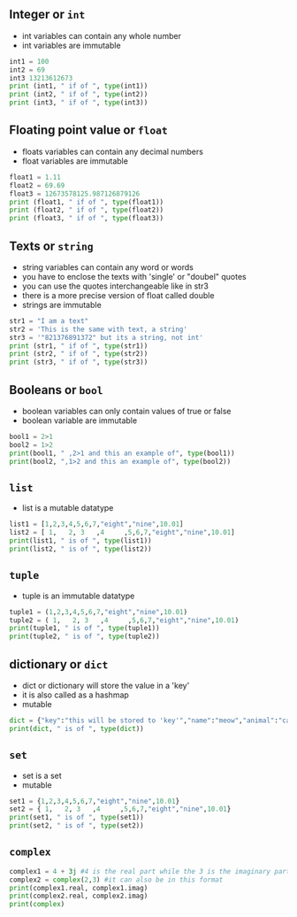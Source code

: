 ## Integer or `int`
- int variables can contain any whole number
- int variables are immutable
```python
int1 = 100
int2 = 69
int3 13213612673
print (int1, " if of ", type(int1))
print (int2, " if of ", type(int2))
print (int3, " if of ", type(int3))
```

## Floating point value or `float`
- floats variables can contain any decimal numbers
- float variables are immutable
```python
float1 = 1.11
float2 = 69.69
float3 = 12673578125.987126879126
print (float1, " if of ", type(float1))
print (float2, " if of ", type(float2))
print (float3, " if of ", type(float3))
```

## Texts or `string`
- string variables can contain any word or words
- you have to enclose the texts with 'single' or "doubel" quotes
- you can use the quotes interchangeable like in str3
- there is a more precise version of float called double
- strings are immutable
```python
str1 = "I am a text"
str2 = 'This is the same with text, a string'
str3 = '"821376891372" but its a string, not int'
print (str1, " if of ", type(str1))
print (str2, " if of ", type(str2))
print (str3, " if of ", type(str3))
```



## Booleans or `bool`
- boolean variables can only contain values of true or false
- boolean variable are immutable
```python
bool1 = 2>1
bool2 = 1>2
print(bool1, " ,2>1 and this an example of", type(bool1))
print(bool2, ",1>2 and this an example of", type(bool2))
```

## `list`
- list is a mutable datatype
```python
list1 = [1,2,3,4,5,6,7,"eight","nine",10.01]
list2 = [ 1,   2, 3   ,4     ,5,6,7,"eight","nine",10.01]
print(list1, " is of ", type(list1))
print(list2, " is of ", type(list2))
```

## `tuple`
- tuple is an immutable datatype
```python
tuple1 = (1,2,3,4,5,6,7,"eight","nine",10.01)
tuple2 = ( 1,   2, 3   ,4     ,5,6,7,"eight","nine",10.01)
print(tuple1, " is of ", type(tuple1))
print(tuple2, " is of ", type(tuple2))
```


## dictionary or `dict`
- dict or dictionary will store the value in a 'key'
- it is also called as a hashmap
- mutable
```python
dict = {"key":"this will be stored to 'key'","name":"meow","animal":"cat"}
print(dict, " is of ", type(dict))
```

## `set`
- set is a set
- mutable
```python
set1 = {1,2,3,4,5,6,7,"eight","nine",10.01}
set2 = { 1,   2, 3   ,4     ,5,6,7,"eight","nine",10.01}
print(set1, " is of ", type(set1))
print(set2, " is of ", type(set2))
```

## `complex`
```python
complex1 = 4 + 3j #4 is the real part while the 3 is the imaginary part hence the 'j'
complex2 = complex(2,3) #it can also be in this format
print(complex1.real, complex1.imag)
print(complex2.real, complex2.imag)
print(complex)
```

